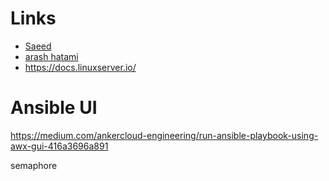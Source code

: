 # Links

* [Saeed](https://bostandoust.com/)
* [arash hatami](https://arash-hatami.ir/)
* https://docs.linuxserver.io/

# Ansible UI

https://medium.com/ankercloud-engineering/run-ansible-playbook-using-awx-gui-416a3696a891

semaphore

